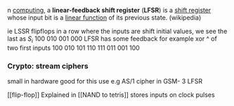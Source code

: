 n [computing](https://en.wikipedia.org/wiki/Computing "Computing"), a **linear-feedback shift register** (**LFSR**) is a [shift register](https://en.wikipedia.org/wiki/Shift_register "Shift register") whose input bit is a [linear function](https://en.wikipedia.org/wiki/Linear#Boolean_functions "Linear") of its previous state. (wikipedia)

ie LSSR 
flipflops in a row where the inputs are shift
initial values, we see the last as $S_i$
100
010
001
000
LFSR has some feedback for example xor ^ of two first inputs
100
010
101
110
111
011
001
100
### Crypto: stream ciphers
small in hardware good for this use
e.g AS/1 cipher in GSM- 3 LFSR

[[flip-flop]]
Explained in [[NAND to tetris]]
stores inputs on clock pulses